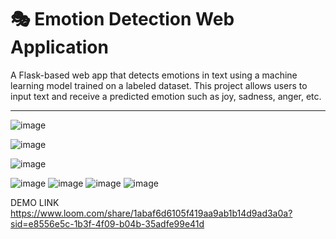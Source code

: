# 🎭 Emotion Detection Web Application

A Flask-based web app that detects emotions in text using a machine learning model trained on a labeled dataset. This project allows users to input text and receive a predicted emotion such as joy, sadness, anger, etc.

---

![image](https://github.com/user-attachments/assets/903f6424-0ee9-495d-8f90-8e923a4fd6d0)



![image](https://github.com/user-attachments/assets/58f6389f-d565-4f5e-9627-562ed0cc8fb5)

![image](https://github.com/user-attachments/assets/ee2d84c6-3fa9-4090-a85f-8d458a7e6817)

![image](https://github.com/user-attachments/assets/e808b29c-5055-4a0b-9ac1-de97a2c2717e)
![image](https://github.com/user-attachments/assets/3c32dd6e-f443-4298-ad7c-9dc9d3384000)
![image](https://github.com/user-attachments/assets/0e754146-0314-41d9-a956-70fc91568f32)
![image](https://github.com/user-attachments/assets/e6140b4d-cb06-4913-89e1-66f4e7dbc002)

DEMO LINK
https://www.loom.com/share/1abaf6d6105f419aa9ab1b14d9ad3a0a?sid=e8556e5c-1b3f-4f09-b04b-35adfe99e41d



